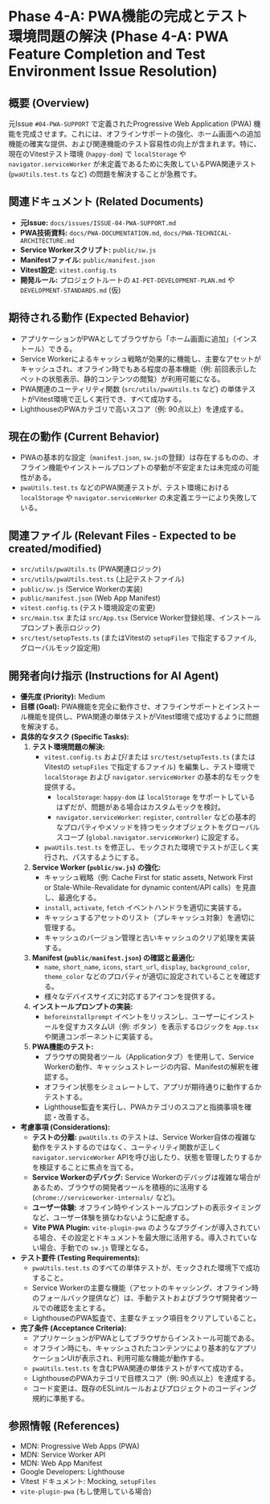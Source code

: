 # Phase 4-A: PWA機能の完成とテスト環境問題の解決 (Phase 4-A: PWA Feature Completion and Test Environment Issue Resolution)

## 概要 (Overview)
元Issue `#04-PWA-SUPPORT` で定義されたProgressive Web Application (PWA) 機能を完成させます。これには、オフラインサポートの強化、ホーム画面への追加機能の確実な提供、および関連機能のテスト容易性の向上が含まれます。特に、現在のVitestテスト環境 (`happy-dom`) で `localStorage` や `navigator.serviceWorker` が未定義であるために失敗しているPWA関連テスト (`pwaUtils.test.ts` など) の問題を解決することが急務です。

## 関連ドキュメント (Related Documents)
- **元Issue:** `docs/issues/ISSUE-04-PWA-SUPPORT.md`
- **PWA技術資料:** `docs/PWA-DOCUMENTATION.md`, `docs/PWA-TECHNICAL-ARCHITECTURE.md`
- **Service Workerスクリプト:** `public/sw.js`
- **Manifestファイル:** `public/manifest.json`
- **Vitest設定:** `vitest.config.ts`
- **開発ルール:** プロジェクトルートの `AI-PET-DEVELOPMENT-PLAN.md` や `DEVELOPMENT-STANDARDS.md` (仮)

## 期待される動作 (Expected Behavior)
- アプリケーションがPWAとしてブラウザから「ホーム画面に追加」（インストール）できる。
- Service Workerによるキャッシュ戦略が効果的に機能し、主要なアセットがキャッシュされ、オフライン時でもある程度の基本機能（例: 前回表示したペットの状態表示、静的コンテンツの閲覧）が利用可能になる。
- PWA関連のユーティリティ関数 (`src/utils/pwaUtils.ts` など) の単体テストがVitest環境で正しく実行でき、すべて成功する。
- LighthouseのPWAカテゴリで高いスコア（例: 90点以上）を達成する。

## 現在の動作 (Current Behavior)
- PWAの基本的な設定（`manifest.json`, `sw.js`の登録）は存在するものの、オフライン機能やインストールプロンプトの挙動が不安定または未完成の可能性がある。
- `pwaUtils.test.ts` などのPWA関連テストが、テスト環境における `localStorage` や `navigator.serviceWorker` の未定義エラーにより失敗している。

## 関連ファイル (Relevant Files - Expected to be created/modified)
- `src/utils/pwaUtils.ts` (PWA関連ロジック)
- `src/utils/pwaUtils.test.ts` (上記テストファイル)
- `public/sw.js` (Service Workerの実装)
- `public/manifest.json` (Web App Manifest)
- `vitest.config.ts` (テスト環境設定の変更)
- `src/main.tsx` または `src/App.tsx` (Service Worker登録処理、インストールプロンプト表示ロジック)
- `src/test/setupTests.ts` (またはVitestの `setupFiles` で指定するファイル, グローバルモック設定用)

## 開発者向け指示 (Instructions for AI Agent)
- **優先度 (Priority):** Medium
- **目標 (Goal):** PWA機能を完全に動作させ、オフラインサポートとインストール機能を提供し、PWA関連の単体テストがVitest環境で成功するように問題を解決する。
- **具体的なタスク (Specific Tasks):**
    1. **テスト環境問題の解決:**
        - `vitest.config.ts` および/または `src/test/setupTests.ts` (またはVitestの `setupFiles` で指定するファイル) を編集し、テスト環境で `localStorage` および `navigator.serviceWorker` の基本的なモックを提供する。
            - `localStorage`: `happy-dom` は `localStorage` をサポートしているはずだが、問題がある場合はカスタムモックを検討。
            - `navigator.serviceWorker`: `register`, `controller` などの基本的なプロパティやメソッドを持つモックオブジェクトをグローバルスコープ (`global.navigator.serviceWorker`) に設定する。
        - `pwaUtils.test.ts` を修正し、モックされた環境でテストが正しく実行され、パスするようにする。
    2. **Service Worker (`public/sw.js`) の強化:**
        - キャッシュ戦略（例: Cache First for static assets, Network First or Stale-While-Revalidate for dynamic content/API calls）を見直し、最適化する。
        - `install`, `activate`, `fetch` イベントハンドラを適切に実装する。
        - キャッシュするアセットのリスト（プレキャッシュ対象）を適切に管理する。
        - キャッシュのバージョン管理と古いキャッシュのクリア処理を実装する。
    3. **Manifest (`public/manifest.json`) の確認と最適化:**
        - `name`, `short_name`, `icons`, `start_url`, `display`, `background_color`, `theme_color` などのプロパティが適切に設定されていることを確認する。
        - 様々なデバイスサイズに対応するアイコンを提供する。
    4. **インストールプロンプトの実装:**
        - `beforeinstallprompt` イベントをリッスンし、ユーザーにインストールを促すカスタムUI（例: ボタン）を表示するロジックを `App.tsx` や関連コンポーネントに実装する。
    5. **PWA機能のテスト:**
        - ブラウザの開発者ツール（Applicationタブ）を使用して、Service Workerの動作、キャッシュストレージの内容、Manifestの解釈を確認する。
        - オフライン状態をシミュレートして、アプリが期待通りに動作するかテストする。
        - Lighthouse監査を実行し、PWAカテゴリのスコアと指摘事項を確認・改善する。
- **考慮事項 (Considerations):**
    - **テストの分離:** `pwaUtils.ts` のテストは、Service Worker自体の複雑な動作をテストするのではなく、ユーティリティ関数が正しく `navigator.serviceWorker` APIを呼び出したり、状態を管理したりするかを検証することに焦点を当てる。
    - **Service Workerのデバッグ:** Service Workerのデバッグは複雑な場合があるため、ブラウザの開発者ツールを積極的に活用する (`chrome://serviceworker-internals/` など)。
    - **ユーザー体験:** オフライン時やインストールプロンプトの表示タイミングなど、ユーザー体験を損なわないように配慮する。
    - **Vite PWA Plugin:** `vite-plugin-pwa` のようなプラグインが導入されている場合、その設定とドキュメントを最大限に活用する。導入されていない場合、手動での `sw.js` 管理となる。
- **テスト要件 (Testing Requirements):**
    - `pwaUtils.test.ts` のすべての単体テストが、モックされた環境下で成功すること。
    - Service Workerの主要な機能（アセットのキャッシング、オフライン時のフォールバック提供など）は、手動テストおよびブラウザ開発者ツールでの確認を主とする。
    - LighthouseのPWA監査で、主要なチェック項目をクリアしていること。
- **完了条件 (Acceptance Criteria):**
    - アプリケーションがPWAとしてブラウザからインストール可能である。
    - オフライン時にも、キャッシュされたコンテンツにより基本的なアプリケーションUIが表示され、利用可能な機能が動作する。
    - `pwaUtils.test.ts` を含むPWA関連の単体テストがすべて成功する。
    - LighthouseのPWAカテゴリで目標スコア（例: 90点以上）を達成する。
    - コード変更は、既存のESLintルールおよびプロジェクトのコーディング規約に準拠する。

## 参照情報 (References)
- MDN: Progressive Web Apps (PWA)
- MDN: Service Worker API
- MDN: Web App Manifest
- Google Developers: Lighthouse
- Vitest ドキュメント: Mocking, `setupFiles`
- `vite-plugin-pwa` (もし使用している場合)
